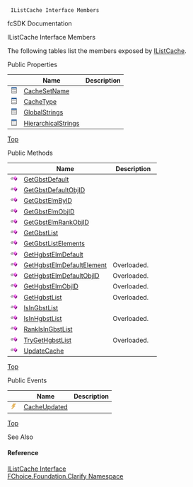 ﻿     IListCache Interface Members                                                   

fcSDK Documentation

IListCache Interface Members

The following tables list the members exposed by [IListCache](fcSDK~FChoice.Foundation.Clarify.IListCache.md).

Public Properties

|   | Name | Description |
| --- | --- | --- |
| ![ Property](dotnetimages/Property.png) | [CacheSetName](fcSDK~FChoice.Foundation.Clarify.IListCache~CacheSetName.md) |   |
| ![ Property](dotnetimages/Property.png) | [CacheType](fcSDK~FChoice.Foundation.Clarify.IListCache~CacheType.md) |   |
| ![ Property](dotnetimages/Property.png) | [GlobalStrings](fcSDK~FChoice.Foundation.Clarify.IListCache~GlobalStrings.md) |   |
| ![ Property](dotnetimages/Property.png) | [HierarchicalStrings](fcSDK~FChoice.Foundation.Clarify.IListCache~HierarchicalStrings.md) |   |

[Top](#top)

Public Methods

|   | Name | Description |
| --- | --- | --- |
| ![ Method](dotnetimages/Method.png) | [GetGbstDefault](fcSDK~FChoice.Foundation.Clarify.IListCache~GetGbstDefault.md) |   |
| ![ Method](dotnetimages/Method.png) | [GetGbstDefaultObjID](fcSDK~FChoice.Foundation.Clarify.IListCache~GetGbstDefaultObjID.md) |   |
| ![ Method](dotnetimages/Method.png) | [GetGbstElmByID](fcSDK~FChoice.Foundation.Clarify.IListCache~GetGbstElmByID.md) |   |
| ![ Method](dotnetimages/Method.png) | [GetGbstElmObjID](fcSDK~FChoice.Foundation.Clarify.IListCache~GetGbstElmObjID.md) |   |
| ![ Method](dotnetimages/Method.png) | [GetGbstElmRankObjID](fcSDK~FChoice.Foundation.Clarify.IListCache~GetGbstElmRankObjID.md) |   |
| ![ Method](dotnetimages/Method.png) | [GetGbstList](fcSDK~FChoice.Foundation.Clarify.IListCache~GetGbstList.md) |   |
| ![ Method](dotnetimages/Method.png) | [GetGbstListElements](fcSDK~FChoice.Foundation.Clarify.IListCache~GetGbstListElements.md) |   |
| ![ Method](dotnetimages/Method.png) | [GetHgbstElmDefault](fcSDK~FChoice.Foundation.Clarify.IListCache~GetHgbstElmDefault.md) |   |
| ![ Method](dotnetimages/Method.png) | [GetHgbstElmDefaultElement](fcSDK~FChoice.Foundation.Clarify.IListCache~GetHgbstElmDefaultElement.md) | Overloaded.    |
| ![ Method](dotnetimages/Method.png) | [GetHgbstElmDefaultObjID](fcSDK~FChoice.Foundation.Clarify.IListCache~GetHgbstElmDefaultObjID.md) | Overloaded.    |
| ![ Method](dotnetimages/Method.png) | [GetHgbstElmObjID](fcSDK~FChoice.Foundation.Clarify.IListCache~GetHgbstElmObjID.md) | Overloaded.    |
| ![ Method](dotnetimages/Method.png) | [GetHgbstList](fcSDK~FChoice.Foundation.Clarify.IListCache~GetHgbstList.md) | Overloaded.    |
| ![ Method](dotnetimages/Method.png) | [IsInGbstList](fcSDK~FChoice.Foundation.Clarify.IListCache~IsInGbstList.md) |   |
| ![ Method](dotnetimages/Method.png) | [IsInHgbstList](fcSDK~FChoice.Foundation.Clarify.IListCache~IsInHgbstList.md) | Overloaded.    |
| ![ Method](dotnetimages/Method.png) | [RankIsInGbstList](fcSDK~FChoice.Foundation.Clarify.IListCache~RankIsInGbstList.md) |   |
| ![ Method](dotnetimages/Method.png) | [TryGetHgbstList](fcSDK~FChoice.Foundation.Clarify.IListCache~TryGetHgbstList.md) | Overloaded.    |
| ![ Method](dotnetimages/Method.png) | [UpdateCache](fcSDK~FChoice.Foundation.Clarify.IListCache~UpdateCache.md) |   |

[Top](#top)

Public Events

|   | Name | Description |
| --- | --- | --- |
| ![ Event](dotnetimages/Event.png) | [CacheUpdated](fcSDK~FChoice.Foundation.Clarify.IListCache~CacheUpdated_EV.md) |   |

[Top](#top)

See Also

#### Reference

[IListCache Interface](fcSDK~FChoice.Foundation.Clarify.IListCache.md)  
[FChoice.Foundation.Clarify Namespace](fcSDK~FChoice.Foundation.Clarify_namespace.md)